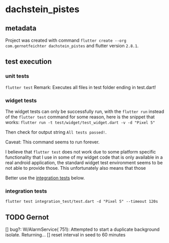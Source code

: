# dachstein_pistes

## metadata

Project was created with command
`flutter create --org com.gernotfeichter dachstein_pistes`
and flutter version `2.8.1`.

## test execution

### unit tests
`flutter test`
Remark: Executes all files in test folder ending in test.dart!

### widget tests
The widget tests can only be successfully run, with the `flutter run` instead of the `flutter test`
command for some reason, here is the snippet that works:
`flutter run -t test/widget/test_widget.dart -v -d "Pixel 5"`

Then check for output string `All tests passed!`.

Caveat: This command seems to run forever.

I believe that `flutter test` does not work due to some platform specific functionality that I use 
in some of my widget code that is only available in a real android application, the standard 
widget test environment seems to be not able to provide those. This unfortunately also means
that those 

Better use the [integration tests](#integration-tests) below.

### integration tests
`flutter test integration_test/test.dart -d "Pixel 5" --timeout 120s`

## TODO Gernot
[] bug?: W/AlarmService(  751): Attempted to start a duplicate background isolate. Returning...
[] reset interval in seed to 60 minutes